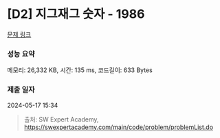 # [D2] 지그재그 숫자 - 1986 

[문제 링크](https://swexpertacademy.com/main/code/problem/problemDetail.do?contestProbId=AV5PxmBqAe8DFAUq) 

### 성능 요약

메모리: 26,332 KB, 시간: 135 ms, 코드길이: 633 Bytes

### 제출 일자

2024-05-17 15:34



> 출처: SW Expert Academy, https://swexpertacademy.com/main/code/problem/problemList.do